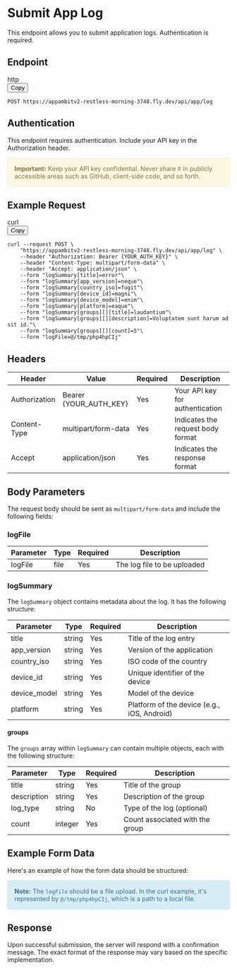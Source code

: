 # Submit App Log

This endpoint allows you to submit application logs. Authentication is required.

## Endpoint

<div class="code-block">
  <div class="code-nav">
    <div class="code-nav-left">http</div>
    <div class="code-nav-right">
      <button onclick="copyCode(this)">Copy</button>
    </div>
  </div>
  <pre class="code-content"><code>POST https://appambitv2-restless-morning-3748.fly.dev/api/app/log</code></pre>
</div>

## Authentication

This endpoint requires authentication. Include your API key in the Authorization header.

<div class="warning">
  <strong>Important:</strong> Keep your API key confidential. Never share it in publicly accessible areas such as GitHub, client-side code, and so forth.
</div>

## Example Request

<div class="code-block">
  <div class="code-nav">
    <div class="code-nav-left">curl</div>
    <div class="code-nav-right">
      <button onclick="copyCode(this)">Copy</button>
    </div>
  </div>
  <pre class="code-content"><code>curl --request POST \
    "https://appambitv2-restless-morning-3748.fly.dev/api/app/log" \
    --header "Authorization: Bearer {YOUR_AUTH_KEY}" \
    --header "Content-Type: multipart/form-data" \
    --header "Accept: application/json" \
    --form "logSummary[title]=error"\
    --form "logSummary[app_version]=neque"\
    --form "logSummary[country_iso]=fugit"\
    --form "logSummary[device_id]=magni"\
    --form "logSummary[device_model]=enim"\
    --form "logSummary[platform]=eaque"\
    --form "logSummary[groups][][title]=laudantium"\
    --form "logSummary[groups][][description]=Voluptatem sunt harum ad sit id."\
    --form "logSummary[groups][][count]=5"\
    --form "logFile=@/tmp/php4hpCIj"</code></pre>
</div>

## Headers

| Header        | Value              | Required | Description                       |
|---------------|---------------------|----------|-----------------------------------|
| Authorization | Bearer {YOUR_AUTH_KEY} | Yes      | Your API key for authentication   |
| Content-Type  | multipart/form-data | Yes      | Indicates the request body format |
| Accept        | application/json    | Yes      | Indicates the response format     |

## Body Parameters

The request body should be sent as `multipart/form-data` and include the following fields:

### logFile

| Parameter | Type | Required | Description |
|-----------|------|----------|-------------|
| logFile   | file | Yes      | The log file to be uploaded |

### logSummary

The `logSummary` object contains metadata about the log. It has the following structure:

| Parameter    | Type     | Required | Description                            |
|--------------|----------|----------|----------------------------------------|
| title        | string   | Yes      | Title of the log entry                 |
| app_version  | string   | Yes      | Version of the application             |
| country_iso  | string   | Yes      | ISO code of the country                |
| device_id    | string   | Yes      | Unique identifier of the device        |
| device_model | string   | Yes      | Model of the device                    |
| platform     | string   | Yes      | Platform of the device (e.g., iOS, Android) |

#### groups

The `groups` array within `logSummary` can contain multiple objects, each with the following structure:

| Parameter   | Type    | Required | Description                   |
|-------------|---------|----------|-------------------------------|
| title       | string  | Yes      | Title of the group            |
| description | string  | Yes      | Description of the group      |
| log_type    | string  | No       | Type of the log (optional)    |
| count       | integer | Yes      | Count associated with the group |

## Example Form Data

Here's an example of how the form data should be structured:



<div class="note">
  <strong>Note:</strong> The <code>logFile</code> should be a file upload. In the curl example, it's represented by <code>@/tmp/php4hpCIj</code>, which is a path to a local file.
</div>

## Response

Upon successful submission, the server will respond with a confirmation message. The exact format of the response may vary based on the specific implementation.

<script>
function copyCode(button) {
  const pre = button.parentElement.parentElement.nextElementSibling;
  const code = pre.querySelector('code');
  const range = document.createRange();
  range.selectNode(code);
  window.getSelection().removeAllRanges();
  window.getSelection().addRange(range);
  document.execCommand('copy');
  window.getSelection().removeAllRanges();
  button.textContent = 'Copied!';
  setTimeout(() => {
    button.textContent = 'Copy';
  }, 2000);
}
</script>

<style>
.note, .warning {
  padding: 15px;
  margin-bottom: 20px;
  border: 1px solid transparent;
  border-radius: 4px;
}
.note {
  color: #31708f;
  background-color: #d9edf7;
  border-color: #bce8f1;
}
.warning {
  color: #8a6d3b;
  background-color: #fcf8e3;
  border-color: #faebcc;
}
</style>
